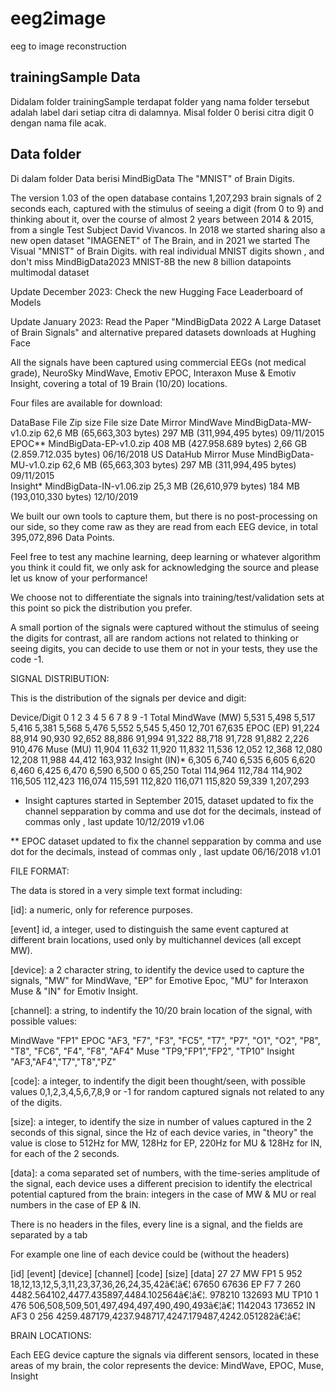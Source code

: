 # eeg2image
eeg to image reconstruction


## trainingSample Data

Didalam folder trainingSample terdapat folder yang nama folder tersebut adalah label dari setiap citra di dalamnya. Misal folder 0 berisi citra digit 0 dengan nama file acak.

## Data folder

Di dalam folder Data berisi MindBigData The "MNIST" of Brain Digits.

The version 1.03 of the open database contains 1,207,293 brain signals of 2 seconds each, captured with the stimulus of seeing  a digit (from 0 to 9) and thinking about it, over the course of almost 2 years between 2014 & 2015, from a single Test Subject David Vivancos. In 2018 we started sharing also a new open dataset "IMAGENET" of The Brain, and in 2021 we started The Visual "MNIST" of Brain Digits. with real individual MNIST digits shown , and don't miss MindBigData2023 MNIST-8B the new 8 billion datapoints multimodal dataset

Update December 2023: Check the new Hugging Face Leaderboard of Models

Update January 2023: Read the Paper "MindBigData 2022 A Large Dataset of Brain Signals" and alternative prepared datasets downloads at Hughing Face

All the signals have been captured using commercial EEGs (not medical grade), NeuroSky MindWave, Emotiv EPOC, Interaxon Muse & Emotiv Insight, covering a total of 19 Brain (10/20) locations.

Four files are available for download:

DataBase	File	Zip size	File size	Date	Mirror
MindWave	MindBigData-MW-v1.0.zip	62,6 MB (65,663,303 bytes)	297 MB (311,994,495 bytes)	09/11/2015	
EPOC**	MindBigData-EP-v1.0.zip	408 MB (427.958.689 bytes)	2,66 GB (2.859.712.035 bytes)	06/16/2018	US DataHub Mirror
Muse	MindBigData-MU-v1.0.zip	62,6 MB (65,663,303 bytes)	297 MB (311,994,495 bytes)	09/11/2015	
Insight*	MindBigData-IN-v1.06.zip	25,3 MB (26,610,979 bytes)	184 MB (193,010,330 bytes)	12/10/2019	

We built our own tools to capture them, but there is no post-processing on our side, so they come raw as they are read from each EEG device, in total 395,072,896 Data Points.

Feel free to test any machine learning, deep learning or whatever algorithm you think it could fit, we only ask for acknowledging the source and please let us know of your performance! 

We choose not to differentiate the signals into training/test/validation  sets at this point so pick the distribution you prefer.

A small portion of the signals were captured without the stimulus of seeing the digits for contrast, all are random actions not related to thinking or seeing digits, you can decide to use them or not in your tests, they use the code -1.


SIGNAL DISTRIBUTION:

This is the distribution of the signals per device and digit:

Device/Digit	0	1	2	3	4	5	6	7	8	9	-1	Total
MindWave (MW)	5,531	5,498	5,517	5,416	5,381	5,568	5,476	5,552	5,545	5,450	12,701	67,635
EPOC (EP)	91,224	88,914	90,930	92,652	88,886	91,994	91,322	88,718	91,728	91,882	2,226	910,476
Muse (MU)	11,904	11,632	11,920	11,832	11,536	12,052	12,368	12,080	12,208	11,988	44,412	163,932
Insight (IN)*	6,305	6,740	6,535	6,605	6,620	6,460	6,425	6,470	6,590	6,500	0	65,250
Total	114,964	112,784	114,902	116,505	112,423	116,074	115,591	112,820	116,071	115,820	59,339	1,207,293

* Insight captures started in September 2015, dataset updated to fix the channel sepparation by comma and use dot for the decimals, instead of commas only , last update 10/12/2019 v1.06

** EPOC dataset updated to fix the channel sepparation by comma and use dot for the decimals, instead of commas only , last update 06/16/2018 v1.01

 

FILE FORMAT:

The data is stored in a very simple text format including:

[id]: a numeric, only for reference purposes.

[event] id, a integer, used to distinguish the same event captured at different brain locations, used only by multichannel devices (all except MW).

[device]: a 2 character string, to identify the device used to capture the signals, "MW" for MindWave, "EP" for Emotive Epoc, "MU" for Interaxon Muse & "IN" for Emotiv Insight.

[channel]: a string, to indentify the 10/20 brain location of the signal, with possible values:
 
MindWave	"FP1"
EPOC	"AF3, "F7", "F3", "FC5", "T7", "P7", "O1", "O2", "P8", "T8", "FC6", "F4", "F8", "AF4"
Muse	"TP9,"FP1","FP2", "TP10"
Insight	"AF3,"AF4","T7","T8","PZ" 

[code]: a integer, to indentify the digit been thought/seen, with possible values 0,1,2,3,4,5,6,7,8,9 or -1 for random captured signals not related to any of the digits.

[size]: a integer, to identify the size in number of values captured in the 2 seconds of this signal, since the Hz of each device varies, in "theory" the value is close to 512Hz for MW, 128Hz for EP, 220Hz for MU & 128Hz for IN, for each of the 2 seconds.

[data]: a coma separated set of numbers, with the time-series amplitude of the signal, each device uses a different precision to identify the electrical potential captured from the brain: integers in the case of MW & MU or real numbers in the case of EP & IN.

There is no headers in the files,  every line is  a signal, and the fields are separated by a tab

For example one line of each device could be (without the headers)

[id]	[event]	[device]	[channel]	[code]	[size]	[data]
27	27	MW	FP1	5	952	18,12,13,12,5,3,11,23,37,36,26,24,35,42â€¦â€¦
67650	67636	EP	F7	7	260	4482.564102,4477.435897,4484.102564â€¦â€¦.
978210	132693	MU	TP10	1	476	506,508,509,501,497,494,497,490,490,493â€¦â€¦
1142043	173652	IN	AF3	0	256	4259.487179,4237.948717,4247.179487,4242.051282â€¦â€¦


BRAIN LOCATIONS:

Each EEG device capture the signals via different sensors, located in these areas of my brain, the color represents the device:    MindWave, EPOC, Muse, Insight